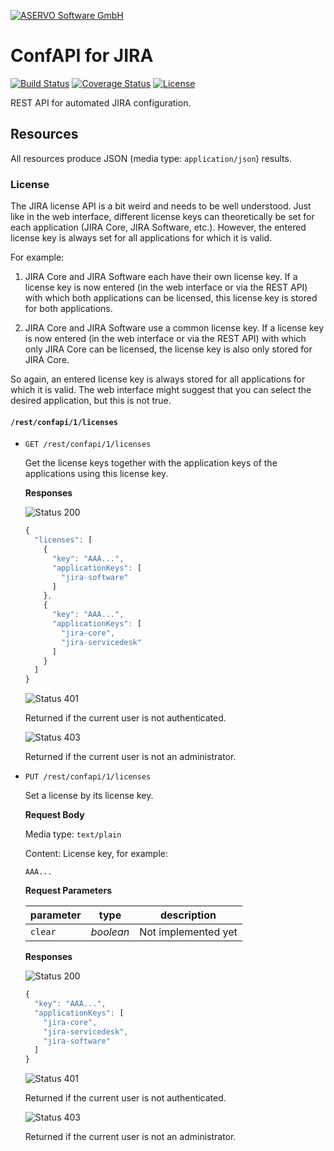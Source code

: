 [![ASERVO Software GmbH](https://aservo.github.io/img/aservo_atlassian_banner.png)](https://www.aservo.com/en/atlassian)

ConfAPI for JIRA
================

[![Build Status](https://api.travis-ci.org/aservo/jira-confapi-plugin.svg?branch=master)](https://travis-ci.org/aservo/jira-confapi-plugin)
[![Coverage Status](https://coveralls.io/repos/github/aservo/jira-confapi-plugin/badge.svg?branch=master)](https://coveralls.io/github/aservo/jira-confapi-plugin?branch=master)
[![License](https://img.shields.io/badge/License-BSD%203--Clause-blue.svg)](https://opensource.org/licenses/BSD-3-Clause)

REST API for automated JIRA configuration.

Resources
---------

All resources produce JSON (media type:  `application/json`) results.

### License

The JIRA license API is a bit weird and needs to be well understood.
Just like in the web interface, different license keys can theoretically
be set for each application (JIRA Core, JIRA Software, etc.). However,
the entered license key is always set for all applications for which it
is valid.

For example:

1. JIRA Core and JIRA Software each have their own license key. If a
license key is now entered (in the web interface or via the REST API)
with which both applications can be licensed, this license key is stored
for both applications.

2. JIRA Core and JIRA Software use a common license key. If a license
key is now entered (in the web interface or via the REST API) with which
only JIRA Core can be licensed, the license key is also only stored for
JIRA Core.

So again, an entered license key is always stored for all applications
for which it is valid. The web interface might suggest that you can
select the desired application, but this is not true.

#### `/rest/confapi/1/licenses`

* `GET /rest/confapi/1/licenses`

  Get the license keys together with the application keys of the
  applications using this license key.

  __Responses__

  ![Status 200][status-200]

  ```javascript
  {
    "licenses": [
      {
        "key": "AAA...",
        "applicationKeys": [
          "jira-software"
        ]
      },
      {
        "key": "AAA...",
        "applicationKeys": [
          "jira-core",
          "jira-servicedesk"
        ]
      }
    ]
  }
  ```

  ![Status 401][status-401]

  Returned if the current user is not authenticated.

  ![Status 403][status-403]

  Returned if the current user is not an administrator.

* `PUT /rest/confapi/1/licenses`

  Set a license by its license key.

  __Request Body__

  Media type: `text/plain`

  Content: License key, for example:

  ```
  AAA...
  ```

  __Request Parameters__

  | parameter   | type      | description         |
  | ----------- | --------- | ------------------- |
  | `clear`     | _boolean_ | Not implemented yet |

  __Responses__

  ![Status 200][status-200]

  ```javascript
  {
    "key": "AAA...",
    "applicationKeys": [
      "jira-core",
      "jira-servicedesk",
      "jira-software"
    ]
  }
  ```

  ![Status 401][status-401]

  Returned if the current user is not authenticated.

  ![Status 403][status-403]

  Returned if the current user is not an administrator.

[status-200]: https://img.shields.io/badge/status-200-brightgreen.svg
[status-400]: https://img.shields.io/badge/status-400-red.svg
[status-401]: https://img.shields.io/badge/status-401-red.svg
[status-403]: https://img.shields.io/badge/status-403-red.svg
[status-404]: https://img.shields.io/badge/status-404-red.svg